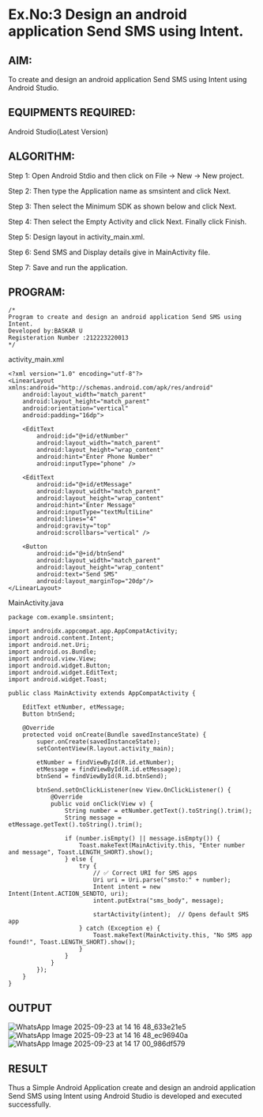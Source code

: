 
# Ex.No:3 Design an android application Send SMS using Intent.


## AIM:

To create and design an android application Send SMS using Intent using Android Studio.

## EQUIPMENTS REQUIRED:

Android Studio(Latest Version)

## ALGORITHM:

Step 1: Open Android Stdio and then click on File -> New -> New project.

Step 2: Then type the Application name as smsintent and click Next. 

Step 3: Then select the Minimum SDK as shown below and click Next.

Step 4: Then select the Empty Activity and click Next. Finally click Finish.

Step 5: Design layout in activity_main.xml.

Step 6: Send SMS and Display details give in MainActivity file.

Step 7: Save and run the application.

## PROGRAM:
```
/*
Program to create and design an android application Send SMS using Intent.
Developed by:BASKAR U
Registeration Number :212223220013
*/
```
activity_main.xml
```
<?xml version="1.0" encoding="utf-8"?>
<LinearLayout xmlns:android="http://schemas.android.com/apk/res/android"
    android:layout_width="match_parent"
    android:layout_height="match_parent"
    android:orientation="vertical"
    android:padding="16dp">

    <EditText
        android:id="@+id/etNumber"
        android:layout_width="match_parent"
        android:layout_height="wrap_content"
        android:hint="Enter Phone Number"
        android:inputType="phone" />

    <EditText
        android:id="@+id/etMessage"
        android:layout_width="match_parent"
        android:layout_height="wrap_content"
        android:hint="Enter Message"
        android:inputType="textMultiLine"
        android:lines="4"
        android:gravity="top"
        android:scrollbars="vertical" />

    <Button
        android:id="@+id/btnSend"
        android:layout_width="match_parent"
        android:layout_height="wrap_content"
        android:text="Send SMS"
        android:layout_marginTop="20dp"/>
</LinearLayout>
```
MainActivity.java
```
package com.example.smsintent;

import androidx.appcompat.app.AppCompatActivity;
import android.content.Intent;
import android.net.Uri;
import android.os.Bundle;
import android.view.View;
import android.widget.Button;
import android.widget.EditText;
import android.widget.Toast;

public class MainActivity extends AppCompatActivity {

    EditText etNumber, etMessage;
    Button btnSend;

    @Override
    protected void onCreate(Bundle savedInstanceState) {
        super.onCreate(savedInstanceState);
        setContentView(R.layout.activity_main);

        etNumber = findViewById(R.id.etNumber);
        etMessage = findViewById(R.id.etMessage);
        btnSend = findViewById(R.id.btnSend);

        btnSend.setOnClickListener(new View.OnClickListener() {
            @Override
            public void onClick(View v) {
                String number = etNumber.getText().toString().trim();
                String message = etMessage.getText().toString().trim();

                if (number.isEmpty() || message.isEmpty()) {
                    Toast.makeText(MainActivity.this, "Enter number and message", Toast.LENGTH_SHORT).show();
                } else {
                    try {
                        // ✅ Correct URI for SMS apps
                        Uri uri = Uri.parse("smsto:" + number);
                        Intent intent = new Intent(Intent.ACTION_SENDTO, uri);
                        intent.putExtra("sms_body", message);

                        startActivity(intent);  // Opens default SMS app
                    } catch (Exception e) {
                        Toast.makeText(MainActivity.this, "No SMS app found!", Toast.LENGTH_SHORT).show();
                    }
                }
            }
        });
    }
}
```


## OUTPUT
![WhatsApp Image 2025-09-23 at 14 16 48_633e21e5](https://github.com/user-attachments/assets/11aa38b4-4f65-49f4-9420-373730614076)
![WhatsApp Image 2025-09-23 at 14 16 48_ec96940a](https://github.com/user-attachments/assets/9f59536a-6eee-48df-b01e-c92b105a9e31)
![WhatsApp Image 2025-09-23 at 14 17 00_986df579](https://github.com/user-attachments/assets/c89ebad8-ab6b-44cd-9417-35b21650f636)


## RESULT
Thus a Simple Android Application create and design an android application Send SMS using Intent using Android Studio is developed and executed successfully.

